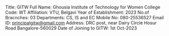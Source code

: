 Title: GITW
Full Name: Ghousia Institute of Technology for Women
College Code: WT
Affiliation: VTU, Belgavi
Year of Establishment: 2023
No.of Bracnches: 03
Departments: CS, IS and EC
Mobile No: 080-25536527
Email ID: principalgitw@gmail.com
Address: DRC post, near Dairy Circle Hosur Road Bangalore-560029
Date of Joining to GITW: 1st Oct-2023
